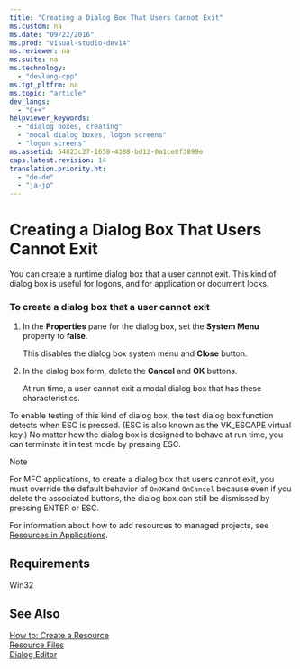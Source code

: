```yaml
---
title: "Creating a Dialog Box That Users Cannot Exit"
ms.custom: na
ms.date: "09/22/2016"
ms.prod: "visual-studio-dev14"
ms.reviewer: na
ms.suite: na
ms.technology: 
  - "devlang-cpp"
ms.tgt_pltfrm: na
ms.topic: "article"
dev_langs: 
  - "C++"
helpviewer_keywords: 
  - "dialog boxes, creating"
  - "modal dialog boxes, logon screens"
  - "logon screens"
ms.assetid: 54823c27-1658-4388-bd12-0a1ce8f3899e
caps.latest.revision: 14
translation.priority.ht: 
  - "de-de"
  - "ja-jp"
---
```

# Creating a Dialog Box That Users Cannot Exit
You can create a runtime dialog box that a user cannot exit. This kind of dialog box is useful for logons, and for application or document locks.  
  
### To create a dialog box that a user cannot exit  
  
1.  In the **Properties** pane for the dialog box, set the **System Menu** property to **false**.  
  
     This disables the dialog box system menu and **Close** button.  
  
2.  In the dialog box form, delete the **Cancel** and **OK** buttons.  
  
     At run time, a user cannot exit a modal dialog box that has these characteristics.  
  
 To enable testing of this kind of dialog box, the test dialog box function detects when ESC is pressed. (ESC is also known as the VK_ESCAPE virtual key.) No matter how the dialog box is designed to behave at run time, you can terminate it in test mode by pressing ESC.  
  
> [!NOTE]
>  For MFC applications, to create a dialog box that users cannot exit, you must override the default behavior of `OnOK`and `OnCancel` because even if you delete the associated buttons, the dialog box can still be dismissed by pressing ENTER or ESC.  
  
 For information about how to add resources to managed projects, see [Resources in Applications](assetId:///8ad495d4-2941-40cf-bf64-e82e85825890).  
  
## Requirements  
 Win32  
  
## See Also  
 [How to: Create a Resource](../VS_csharp/how-to--create-a-resource.md)   
 [Resource Files](../VS_csharp/resource-files--visual-studio-.md)   
 [Dialog Editor](../VS_csharp/dialog-editor.md)